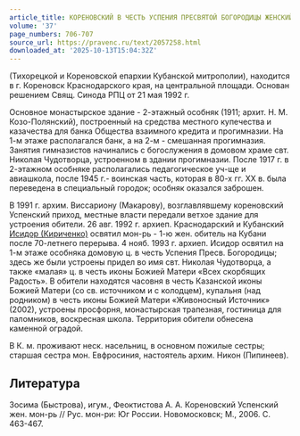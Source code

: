 ```yaml
---
article_title: КОРЕНОВСКИЙ В ЧЕСТЬ УСПЕНИЯ ПРЕСВЯТОЙ БОГОРОДИЦЫ ЖЕНСКИЙ МОНАСТЫРЬ
volume: '37'
page_numbers: 706-707
source_url: https://pravenc.ru/text/2057258.html
downloaded_at: '2025-10-13T15:04:32Z'
---
```


(Тихорецкой и Кореновской епархии Кубанской митрополии), находится в г. Кореновск Краснодарского края, на центральной площади. Основан решением Свящ. Синода РПЦ от 21 мая 1992 г.

Основное монастырское здание - 2-этажный особняк (1911; архит. Н. М. Козо-Полянский), построенный на средства местного купечества и казачества для банка Общества взаимного кредита и прогимназии. На 1-м этаже располагался банк, а на 2-м - смешанная прогимназия. Занятия гимназистов начинались с богослужения в домовом храме свт. Николая Чудотворца, устроенном в здании прогимназии. После 1917 г. в 2-этажном особняке располагались педагогическое уч-ще и авиашкола, после 1945 г.- воинская часть, которая в 80-х гг. XX в. была переведена в специальный городок; особняк оказался заброшен.

В 1991 г. архим. Виссариону (Макарову), возглавлявшему кореновский Успенский приход, местные власти передали ветхое здание для устроения обители. 26 авг. 1992 г. архиеп. Краснодарский и Кубанский [Исидор (Кириченко)](<https://pravenc.ru/text/Исидор (Кириченко).html>) освятил мон-рь - 1-ю жен. обитель на Кубани после 70-летнего перерыва. 4 нояб. 1993 г. архиеп. Исидор освятил на 1-м этаже особняка домовую ц. в честь Успения Пресв. Богородицы; здесь же были устроены придел во имя свт. Николая Чудотворца, а также «малая» ц. в честь иконы Божией Матери «Всех скорбящих Радость». В обители находятся часовня в честь Казанской иконы Божией Матери (со св. источником и с колодцем), купальня (над родником) в честь иконы Божией Матери «Живоносный Источник» (2002), устроены просфорня, монастырская трапезная, гостиница для паломников, воскресная школа. Территория обители обнесена каменной оградой.

В К. м. проживают неск. насельниц, в основном пожилые сестры; старшая сестра мон. Евфросиния, настоятель архим. Никон (Пипинеев).

## Литература

Зосима (Быстрова), игум., Феоктистова А. А. Кореновский Успенский жен. мон-рь // Рус. мон-ри: Юг России. Новомосковск; М., 2006. С. 463-467.
